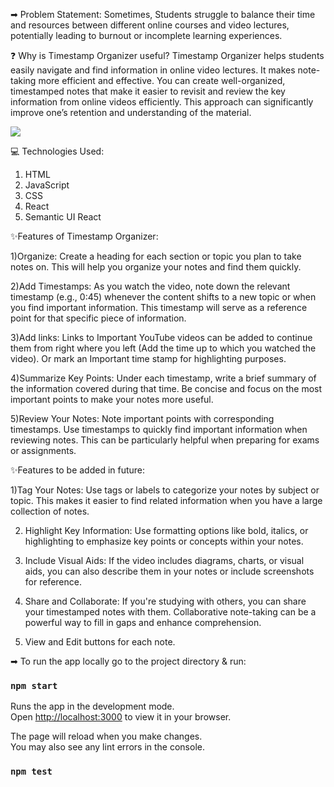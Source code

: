 ➡ Problem Statement:
  Sometimes, Students struggle to balance their time and resources between different online courses and video lectures, potentially leading to burnout or incomplete learning experiences.

  
❓ Why is Timestamp Organizer useful?
  Timestamp Organizer helps students easily navigate and find information in online video lectures. It makes note-taking more efficient and effective.
  You can create well-organized, timestamped notes that make it easier to revisit and review the key information from online videos efficiently. This approach can significantly improve one’s retention and understanding of the material.

![](https://www.youtube.com/watch?v=BQdZNg-sy)
  
💻 Technologies Used:
  1) HTML
  2) JavaScript
  3) CSS
  4) React
  5) Semantic UI React

     
✨Features of Timestamp Organizer:

  1)Organize: Create a heading for each section or topic you plan to take notes on. This will help you organize your notes and find them 
  quickly.
  
  2)Add Timestamps: As you watch the video, note down the relevant timestamp (e.g., 0:45) whenever the content shifts to a new topic or 
  when you find important information. This timestamp will serve as a reference point for that specific piece of information.
  
  3)Add links: Links to Important YouTube videos can be added to continue them from right where you left (Add the time up to which you 
  watched the video). Or mark an Important time stamp for highlighting purposes.
  
  4)Summarize Key Points: Under each timestamp, write a brief summary of the information covered during that time. Be concise and focus 
  on the most important points to make your notes more useful.
  
  5)Review Your Notes: Note important points with corresponding timestamps. Use timestamps to quickly find important information when 
  reviewing notes. This can be particularly helpful when preparing for exams or assignments.

  
✨Features to be added in future:

  1)Tag Your Notes: Use tags or labels to categorize your notes by subject or topic. This makes it easier to find related information 
  when you have a large collection of notes.
  
  2) Highlight Key Information: Use formatting options like bold, italics, or highlighting to emphasize key points or concepts within      your notes.
  
  3) Include Visual Aids: If the video includes diagrams, charts, or visual aids, you can also describe them in your notes or include 
  screenshots for reference.

  4) Share and Collaborate: If you're studying with others, you can share your timestamped notes with them. Collaborative note-taking 
  can be a powerful way to fill in gaps and enhance comprehension.

  5) View and Edit buttons for each note.

➡ To run the app locally go to the project directory & run:

### `npm start`

Runs the app in the development mode.\
Open [http://localhost:3000](http://localhost:3000) to view it in your browser.

The page will reload when you make changes.\
You may also see any lint errors in the console.

### `npm test`
